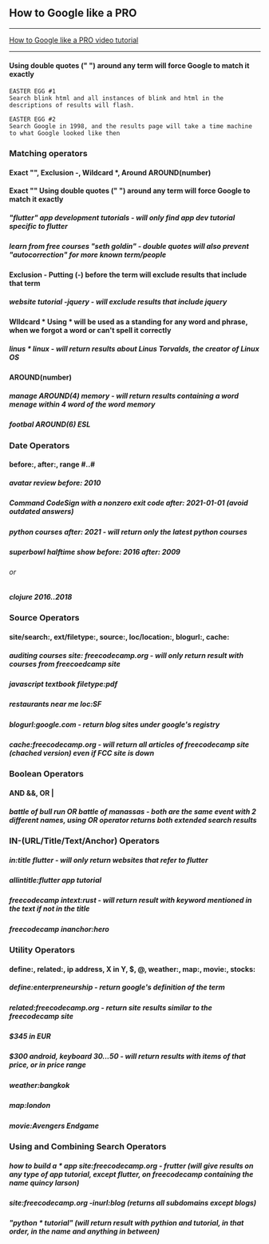 ## How to Google like a PRO
___

[How to Google like a PRO video tutorial](https://www.youtube.com/watch?v=BRiNw490Eq0)
___

#### Using double quotes (" ") around any term will force Google to match it exactly

```
EASTER EGG #1
Search blink html and all instances of blink and html in the descriptions of results will flash.
```

```
EASTER EGG #2
Search Google in 1998, and the results page will take a time machine to what Google looked like then 
```

### Matching operators
#### Exact "", Exclusion -, Wildcard *, Around AROUND(number)

#### Exact "" Using double quotes (" ") around any term will force Google to match it exactly
##### "flutter" app development tutorials - ***will only find app dev tutorial specific to flutter***
##### learn from free courses "seth goldin" - ***double quotes will also prevent "autocorrection" for more known term/people***

#### Exclusion - Putting (-) before the term will exclude results that include that term
##### website tutorial -jquery - ***will exclude results that include jquery***

#### WIldcard * Using * will be used as a standing for any word and phrase, when we forgot a word or can't spell it correctly
##### linus * linux - ***will return results about Linus Torvalds, the creator of Linux OS***

#### AROUND(number) 
##### manage AROUND(4) memory - will return results containing a word **menage** within 4 word of the word **memory**
##### footbal AROUND(6) ESL

### Date Operators
#### before:, after:, range #..#

##### avatar review before: 2010
##### Command CodeSign with a nonzero exit code after: 2021-01-01 (avoid outdated answers)
##### python courses after: 2021 - ***will return only the latest python courses***
##### superbowl halftime show before: 2016 after: 2009
###### or 
##### clojure 2016..2018

### Source Operators
#### site/search:, ext/filetype:, source:, loc/location:, blogurl:, cache: 
##### auditing courses site: freecodecamp.org - ***will only return result with courses from freecoedcamp site***
##### javascript textbook filetype:pdf
##### restaurants near me loc:SF
##### blogurl:google.com - ***return blog sites under google's registry***
##### cache:freecodecamp.org - ***will return all articles of freecodecamp site (chached version)  even if FCC site is down***

### Boolean Operators
#### AND &&, OR |
##### battle of bull run OR battle of manassas - ***both are the same event with 2 different names, using OR operator returns both extended search results***

### IN-(URL/Title/Text/Anchor) Operators
##### in:title flutter - ***will only return websites that refer to flutter***
##### allintitle:flutter app tutorial
##### freecodecamp intext:rust - ***will return result with keyword mentioned in the text if not in the title***
##### freecodecamp inanchor:hero 

### Utility Operators
#### define:, related:, ip address, X in Y, $, @, weather:, map:, movie:, stocks:
##### define:enterpreneurship - ***return google's definition of the term***
##### related:freecodecamp.org - ***return site results similar to the freecodecamp site***
##### $345 in EUR 
##### $300 android, keyboard $30...$50 - ***will return results with items of that price, or in price range***
##### weather:bangkok
##### map:london
##### movie:Avengers Endgame

### Using and Combining Search Operators

##### how to build a * app site:freecodecamp.org - frutter ***(will give results on any type of app tutorial, except flutter, on freecodecamp containing the name quincy larson)***

##### site:freecodecamp.org -inurl:blog ***(returns all subdomains except blogs)***

##### "python * tutorial" ***(will return result with pythion and tutorial, in that order, in the name and anything in between)***
